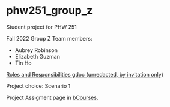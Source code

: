 # phw251_group_z
Student project for PHW  251

Fall 2022
Group Z Team members:
- Aubrey Robinson
- Elizabeth Guzman
- Tin Ho

[Roles and Responsibilities gdoc (unredacted, by invitation only)](https://docs.google.com/document/d/1u4-f0KCUB0QGxWI1VVgfEgEaTmQbt-Jk1uIgWP-0VYk/edit)

Project choice: 
Scenario 1

Project Assigment page in [bCourses](https://bcourses.berkeley.edu/courses/1517565/pages/team-project).
